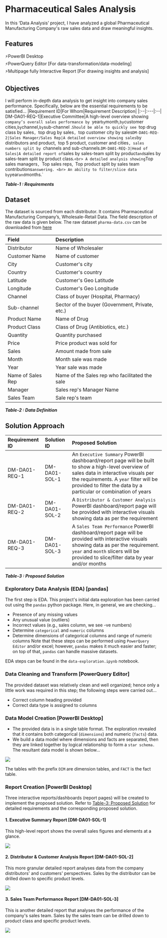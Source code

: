 # Pharmaceutical Sales Analysis
In this ‘Data Analysis’ project, I have analyzed a global Pharmaceutical Manufacturing Company's raw sales data and draw meaningful insights.

## Features
⚡PowerBI Desktop   
⚡PowerQuery Editor [For data-transformation/data-modeling]  
⚡Multipage fully Interactive Report [For drawing insights and analysis] 


## Objectives
I will perform in-depth data analysis to get insight into company sales performance. Specifically, below are the essential requirements to be satisfied…
|Requirement ID|For Whom|Requirement Description|
|:--|:---|:--|
DM-DA01-REQ-1|Executive Committee|A high-level overview showing `company’s overall sales performance by `year` by `month,` by `customer cities,` by `channel,` by `sub-channel .`Should be able to quickly see `top drug class by sales`, `top drug by sales`, `top customer city by sales`
DM-DA01-REQ-2|Sales Manager/Sales Rep|A detailed overview showing sales `by distributors and product,` `top 5 product, customer and cities`, sales numbers split by `channels and sub-channels.`
DM-DA01-REQ-3|Head of Sales|A detailed report of `sales by sales-team split by product` and `sales by sales-team split by product class.` <br> A detailed analysis showing `Top sales managers`, `Top sales reps,` `Top product split by sales team contributions` answering. <br> An ability to filter/slice data by `year` and `months.`   

***Table-1 : Requirements***

## Dataset
The dataset is sourced from each distributor. It contains Pharmaceutical Manufacturing Company’s, Wholesale-Retail Data. The field description of the raw data is given below. The raw dataset `pharma-data.csv` can be downloaded from [here](https://drive.google.com/file/d/1npKF_C2tG5psY-at4wvpEgh6T-7KHxEZ/view?usp=share_link)

|Field|Description|
|:---|:--|
|Distributor| Name of Wholesaler|
|Customer Name| Name of customer|
|City| Customer's city|
|Country| Customer's country|
|Latitude| Customer's Geo Latitude|
|Longitude| Customer's Geo Longitude|
|Channel|Class of buyer (Hospital, Pharmacy)|
|Sub-channel|Sector of the buyer (Government, Private, etc.)|
|Product Name|Name of Drug|
|Product Class|Class of Drug (Antibiotics, etc.)|
|Quantity|Quantity purchased|
|Price|Price product was sold for|
|Sales|Amount made from sale|
|Month|Month sale was made|
|Year|Year sale was made|
|Name of Sales Rep|Name of the Sales rep who facilitated the sale|
|Manager|Sales rep's Manager Name|
|Sales Team|Sale rep's team|
***Table-2 : Data Definition***

## Solution Approach 

|Requirement ID|Solution ID|Proposed Solution|
|:--|:---|:--|
|DM-DA01-REQ-1|DM-DA01-SOL-1|An `Executive Summary` PowerBI dashboard/report page will be built to show a high-level overview of sales data in interactive visuals per the requirements. A `year` filter will be provided to filter the data by a particular or combination of years |
|DM-DA01-REQ-2|DM-DA01-SOL-2|A `Distributor & Customer Analysis` PowerBI dashboard/report page will be provided with interactive visuals showing data as per the requirement|
|DM-DA01-REQ-3|DM-DA01-SOL-3|A `Sales Team Performance` PowerBI dashboard/report page will be provided with interactive visuals showing data as per the requirement. `year` and `month` slicers will be provided to slice/filter data by year and/or months|

***Table-3 : Proposed Solution***

### Exploratory Data Analysis (EDA) [pandas]
The first step is EDA. This project's initial data exploration has been carried out using the `pandas` python package. Here, in general, we are checking... 
 * Presence of any missing values 
 * Any unusual value (outliers) 
 * Incorrect values (e.g., sales column, we see -ve numbers)
 * Determine `categorical` and `numeric` columns
 * Determine dimensions of categorical columns and range of numeric columns
Note that these steps can be performed using `PowerQuery Editor` and/or excel; however, `pandas` makes it much easier and faster; on top of that, `pandas` can handle massive datasets.

EDA steps can be found in the `data-exploration.ipynb` notebook.

### Data Cleaning and Transform [PowerQuery Editor]
The provided dataset was relatively clean and well organized; hence only a little work was required in this step; the following steps were carried out...
* Correct column heading provided
* Correct data type is assigned to columns

### Data Model Creation [PowerBI Desktop]
* The provided data is in a single table format. The exploration revealed that it contains both categorical (`dimensions`) and numeric (`facts`) data. 
* We build a data model where dimensions and facts are separated, then they are linked together by logical relationship to form a `star schema.` The resultant data model is shown below...

<img src="https://github.com/i-prajjwal/Pharmaceutical_sales_analysis_Dashboard_Power_BI/blob/main/data-model.png?raw=true"/>

The tables with the prefix `DIM` are dimension tables, and `FACT` is the fact table.

### Report Creation [PowerBI Desktop]
Three interactive reports/dashboards (report pages) will be created to implement the proposed solution. Refer to [Table-3: Proposed Solution](#solution-approach) for detailed requirements and the corresponding proposed solution. 

#### 1. Executive Summary Report [DM-DA01-SOL-1]
This high-level report shows the overall sales figures and elements at a glance.

<img src="https://github.com/sssingh/pharmaceutical-sales-analysis-powerbi/blob/main/images/exec-summary-page.png?raw=true"/>

#### 2. Distributor & Customer Analysis Report [DM-DA01-SOL-2]
This more granular detailed report analyses data from the company distributors' and customers' perspectives. Sales by the distributor can be drilled down to specific product levels.
 
 <img src="https://github.com/sssingh/pharmaceutical-sales-analysis-powerbi/blob/main/images/dist-cust-analysis-page.png?raw=true"/>
 
 #### 3. Sales  Team Performance Report [DM-DA01-SOL-3] 
 This is another detailed report that analyses the performance of the company's sales team. Sales by the sales team can be drilled down to product class and specific product levels.
 
 <img src="https://github.com/sssingh/pharmaceutical-sales-analysis-powerbi/blob/main/images/sales-team-perform-page.png?raw=true"/>

